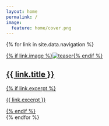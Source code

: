 ```yaml
---
layout: home
permalink: /
image:
  feature: home/cover.png
---
```


<div class="tiles">

  {% for link in site.data.navigation %}
     <div class="tile">
        <a href="{{ site.url }}{{ link.url }}">
        {% if link.image %}<img src="{{ site.url }}/images/{{ link.image }}" alt="teaser" class="teaser">{% endif %}
        <h2 class="post-title">{{ link.title }}</h2>
        {% if link.excerpt %}<p class="post-excerpt">{{ link.excerpt }}</p>{% endif %}
        </a>
      </div><!-- /.tile -->
  {% endfor %}

</div>